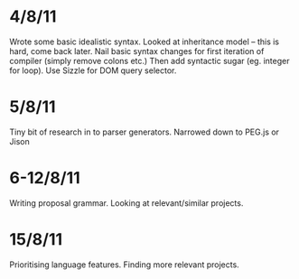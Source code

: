 # 4/8/11

Wrote some basic idealistic syntax.
Looked at inheritance model – this is hard, come back later.
Nail basic syntax changes for first iteration of compiler (simply remove colons etc.)
Then add syntactic sugar (eg. integer for loop).
Use Sizzle for DOM query selector.

# 5/8/11

Tiny bit of research in to parser generators.
Narrowed down to PEG.js or Jison

# 6-12/8/11

Writing proposal grammar.
Looking at relevant/similar projects.

# 15/8/11

Prioritising language features. Finding more relevant projects.
